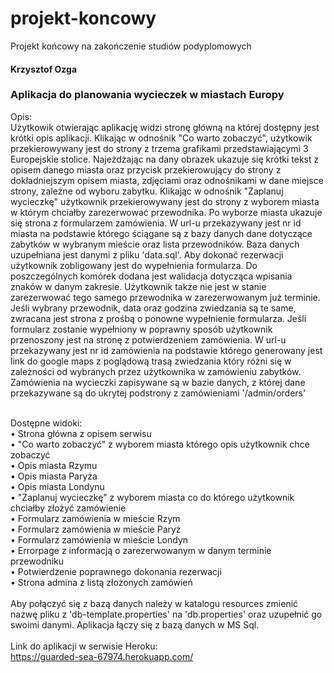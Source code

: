 # projekt-koncowy
Projekt końcowy na zakończenie studiów podyplomowych
<h4>Krzysztof Ozga</h4>
<h3>Aplikacja do planowania wycieczek w miastach Europy</h3>
Opis:
<br>Użytkowik otwierając aplikację widzi stronę główną na której dostępny jest krótki opis aplikacji. Klikając w odnośnik "Co warto zobaczyć", użytkowik przekierowywany jest do strony z trzema grafikami przedstawiającymi 3 Europejskie stolice. Najeżdżając na dany obrazek ukazuje się krótki tekst z opisem danego miasta oraz przycisk przekierowujący do strony z dokładniejszym opisem miasta, zdjęciami oraz odnośnikami w dane miejsce strony, zależne od wyboru zabytku. Klikając w odnośnik "Zaplanuj wycieczkę" użytkownik przekierowywany jest do strony z wyborem miasta w którym chciałby zarezerwować przewodnika. Po wyborze miasta ukazuje się strona z formularzem zamówienia. W url-u przekazywany jest nr id miasta na podstawie którego ściągane są z bazy danych dane dotyczące zabytków w wybranym mieście oraz lista przewodników. Baza danych uzupełniana jest danymi z pliku 'data.sql'. Aby dokonać rezerwacji użytkownik zobligowany jest do wypełnienia formularza. Do poszczególnych komórek dodana jest walidacja dotycząca wpisania znaków w danym zakresie. Użytkownik także nie jest w stanie zarezerwować tego samego przewodnika w zarezerwowanym już terminie. Jeśli wybrany przewodnik, data oraz godzina zwiedzania są te same, zwracana jest strona z prośbą o ponowne wypełnienie formularza. Jeśli formularz zostanie wypełniony w poprawny sposób użytkownik przenoszony jest na stronę z potwierdzeniem zamówienia. W url-u przekazywany jest nr id zamówienia na podstawie którego generowany jest link do google maps z poglądową trasą zwiedzania który różni się w zależności od wybranych przez użytkownika w zamówieniu zabytków. Zamówienia na wycieczki zapisywane są w bazie danych, z której dane przekazywane są do ukrytej podstrony z zamówieniami '/admin/orders'
 
<br>Dostępne widoki:
<br> • Strona główna z opisem serwisu
<br> • "Co warto zobaczyć" z wyborem miasta którego opis użytkownik chce zobaczyć
<br> • Opis miasta Rzymu
<br> • Opis miasta Paryża
<br> • Opis miasta Londynu
<br> • "Zaplanuj wycieczkę" z wyborem miasta co do którego użytkownik chciałby złożyć zamówienie
<br> • Formularz zamówienia w mieście Rzym
<br> • Formularz zamówienia w mieście Paryż
<br> • Formularz zamówienia w mieście Londyn
<br> • Errorpage z informacją o zarezerwowanym w danym terminie przewodniku
<br> • Potwierdzenie poprawnego dokonania rezerwacji
<br> • Strona admina z listą złożonych zamówień
<br>
<br>Aby połączyć się z bazą danych należy w katalogu resources zmienić nazwę pliku z 'db-template.properties' na 'db.properties' oraz uzupełnić go swoimi danymi. Aplikacja łączy się z bazą danych w MS Sql.
<br>
<br>Link do aplikacji w serwisie Heroku:
<br>https://guarded-sea-67974.herokuapp.com/
